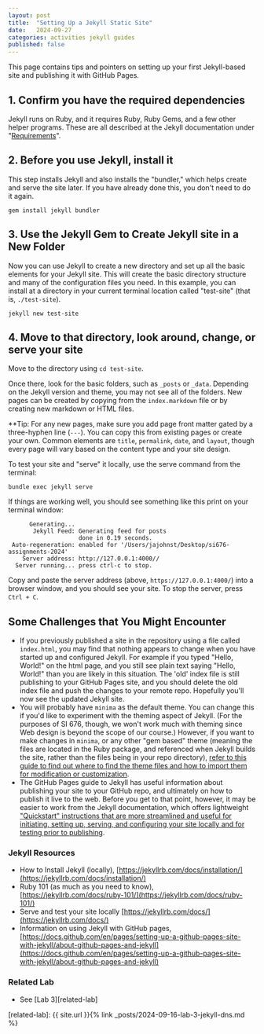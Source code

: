 ```yaml
---
layout: post
title:  "Setting Up a Jekyll Static Site"
date:   2024-09-27
categories: activities jekyll guides
published: false
---
```


This page contains tips and pointers on setting up your first Jekyll-based site
and publishing it with GitHub Pages.

## 1. Confirm you have the required dependencies

Jekyll runs on Ruby, and it requires Ruby, Ruby Gems, and a few other helper programs.
These are all described at the Jekyll documentation under "[Requirements](https://jekyllrb.com/docs/installation/#requirements)".

## 2. Before you use Jekyll, install it

This step installs Jekyll and also installs the "bundler," which helps create and serve the site later. If you have already done this, you don't need to do it again.

```
gem install jekyll bundler
```

## 3. Use the Jekyll Gem to Create Jekyll site in a New Folder

Now you can use Jekyll to create a new directory and set up all the basic elements for your Jekyll site. This will create the basic directory structure and many of the configuration files you need. In this example, you can install at a directory in your current terminal location called "test-site" (that is, `./test-site`).

```
jekyll new test-site
```

## 4. Move to that directory, look around, change, or serve your site

Move to the directory using `cd test-site`.

Once there, look for the basic folders, such as `_posts` or `_data`.
Depending on the Jekyll version and theme, you may not see all of the folders.
New pages can be created by copying from the `index.markdown` file
or by creating new markdown or HTML files.

**Tip: For any new pages, make sure you add page front matter gated by a three-hyphen line (`---`). You can copy this from existing pages or create your own. Common elements are `title`,
`permalink`, `date`, and `layout`, though every page will vary based on the content type and your site design.

To test your site and "serve" it locally, use the serve command from the terminal:

```
bundle exec jekyll serve
```

If things are working well, you should see something like this print on your terminal window:

```
      Generating... 
       Jekyll Feed: Generating feed for posts
                    done in 0.19 seconds.
 Auto-regeneration: enabled for '/Users/jajohnst/Desktop/si676-assignments-2024'
    Server address: http://127.0.0.1:4000//
  Server running... press ctrl-c to stop.
```

Copy and paste the server address (above, `https://127.0.0.1:4000/`) into a browser window, and you should see your site. To stop the server, press `Ctrl + C`.

## Some Challenges that You Might Encounter

* If you previously published a site in the repository using a file called `index.html`,
  you may find that nothing appears to change when you have started up and configured Jekyll.
  For example if you typed "Hello, World!" on the html page, and you still see plain
  text saying "Hello, World!" than you are likely in this situation.
  The 'old' index file is still publishing to your GitHub Pages site,
  and you should delete the old index file and push the changes to your remote repo.
  Hopefully you'll now see the updated Jekyll site.
* You will probably have `minima` as the default theme. You can change this if you'd like to experiment with the theming aspect of Jekyll. (For the purposes of SI 676, though, we won't work much with theming since Web design is beyond the scope of our course.) However, if you want to make changes in `minima`, or any other "gem based" theme (meaning the files are located in the Ruby package, and referenced when Jekyll builds the site, rather than the files being in your repo directory), [refer to this guide to find out where to find the theme files and how to import them for modification or customization](https://jekyllrb.com/docs/themes/#understanding-gem-based-themes).
* The GitHub Pages guide to Jekyll has useful information about publishing your site to your GitHub repo, and ultimately on how to publish it live to the web. Before you get to that point, however, it may be easier to work from the Jekyll documentation, which offers lightweight ["Quickstart" instructions that are more streamlined and useful for initiating, setting up, serving, and configuring your site locally and for testing prior to publishing](https://jekyllrb.com/docs/).

### Jekyll Resources

* How to Install Jekyll (locally), [https://jekyllrb.com/docs/installation/](https://jekyllrb.com/docs/installation/)
* Ruby 101 (as much as you need to know), [https://jekyllrb.com/docs/ruby-101/](https://jekyllrb.com/docs/ruby-101/)
* Serve and test your site locally [https://jekyllrb.com/docs/](https://jekyllrb.com/docs/)
* Information on using Jekyll with GitHub pages, [https://docs.github.com/en/pages/setting-up-a-github-pages-site-with-jekyll/about-github-pages-and-jekyll](https://docs.github.com/en/pages/setting-up-a-github-pages-site-with-jekyll/about-github-pages-and-jekyll)

### Related Lab

* See [Lab 3][related-lab]

[related-lab]: {{ site.url }}{% link _posts/2024-09-16-lab-3-jekyll-dns.md %}